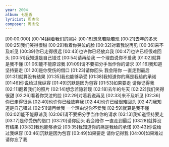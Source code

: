 ```yaml
---
year: 2004
album: 七里香
lyricist: 周杰伦
composer: 周杰伦
---
```

[00:00.000]
[00:14]翻着我们的照片
[00:18]想念若隐若现
[00:21]去年的冬天
[00:25]我们笑得很甜
[00:29]看着你哭泣的脸
[00:32]对着我说再见
[00:36]来不及听见
[00:39]你已走得很远
[00:43]也许你已经放弃我
[00:47]也许已经很难回头
[00:51]我知道是自己错过
[00:54]请再给我 一个理由说你不爱我
[01:02]就算是我不懂
[01:06]能不能原谅我
[01:09]请不要把分手当作你的请求
[01:16]我知道坚持要走
[01:20]是你受伤的借口
[01:23]请你回头 我会陪你 一直走到最后
[01:31]就算没有结果
[01:35]我也能够承受
[01:38]我知道你的痛是我给的承诺
[01:46]你说给过我纵容
[01:49]沉默是因为包容
[01:53]如果要走 请你记得我
[02:11]翻着我们的照片
[02:14]想念若隐若现
[02:18]去年的冬天
[02:22]我们笑得很甜
[02:26]看着你哭泣的脸
[02:29]对着我说再见
[02:33]来不及听见
[02:36]你已走得很远
[02:40]也许你已经放弃我
[02:44]也许已经很难回头
[02:47]我知道是自己错过
[02:51]请再给我 一个理由说你不爱我
[02:59]就算是我不懂
[03:02]能不能原谅我
[03:06]请不要把分手当作你的请求
[03:13]我知道坚持要走
[03:17]是你受伤的借口
[03:20]请你回头 我会陪你 一直走到最后
[03:28]就算没有结果
[03:32]我也能够承受
[03:35]我知道你的痛是我给的承诺
[03:43]你说给过我纵容
[03:46]沉默是因为包容
[03:49]如果要走 请你记得我
[04:00]如果难过 请你忘了我